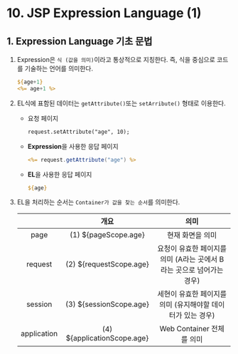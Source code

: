 # 10. JSP Expression Language (1)
## 1. Expression Language 기초 문법
1. Expression은 `식 (값을 의미)`이라고 통상적으로 지칭한다. 즉, 식을 중심으로 코드를 기술하는 언어를 의미한다.
    ```JSP
    ${age+1}
    <%= age+1 %>
    ```
2. EL식에 표함된 데이터는 `getAttribute()`또는 `setArribute()` 형태로 이용한다.
    - 요청 페이지
        ```JSP
        request.setAttribute("age", 10);
        ```
    - **Expression**을 사용한 응답 페이지
        ```JSP
        <%= request.getAttribute("age") %>
        ```
    - **EL**을 사용한 응답 페이지
        ```JSP
        ${age}
        ```
3. EL을 처리하는 순서는 `Container가 값을 찾는 순서`를 의미한다.

    |       |  개요  |  의미  |
    | :---: | :---: | :---: | 
    | page    | (1) ${pageScope.age} | 현재 화면을 의미 |
    | request | (2) ${requestScope.age} | 요청이 유효한 페이지를 의미 (A라는 곳에서 B라는 곳으로 넘어가는 경우) |
    | session | (3) ${sessionScope.age} | 세현이 유효한 페이지를 의미 (유지해야할 데이터가 있는 경우) |
    | application | (4) ${applicationScope.age} | Web Container 전체를 의미 |